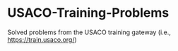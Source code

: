 # USACO-Training-Problems
Solved problems from the USACO training gateway (i.e., https://train.usaco.org/) 
